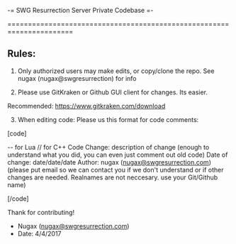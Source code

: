 -= SWG Resurrection Server Private Codebase =-

======================================================================


Rules:
-----------------------------------------

1) Only authorized users may make edits, or copy/clone the repo.
See nugax (nugax@swgresurrection) for info

2) Please use GitKraken or Github GUI client for changes. Its 
easier.

Recommended:
<a href='https://www.gitkraken.com/download'>https://www.gitkraken.com/download</a>


3) When editing code: Please us this format for code comments:

[code]

<Start Comment Code>  -- for Lua // for C++
Code Change:  description of change (enough to understand what you did, you can even just comment out old code)
Date of change:  date/date/date
Author: nugax (nugax@swgresurrection.com)    (please put email so we can contact you if we don't understand or if other changes are needed. Realnames are not neccesary. use your Git/Github name)

<End Comment Code>
   
[/code]
   
Thank for contributing!
   
- Nugax (nugax@swgresurrection.com)
- Date: 4/4/2017